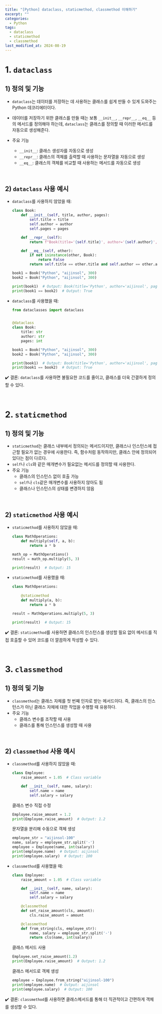 ```yaml
---
title: "[Python] dataclass, staticmethod, classmethod 이해하기"
excerpt: ""
categories:
  - Python
tags:
  - dataclass
  - staticmethod
  - classmethod
last_modified_at: 2024-08-19
---
```


# 1. `dataclass`

## 1) 정의 및 기능
- `dataclass`는 데이터를 저장하는 데 사용하는 클래스를 쉽게 만들 수 있게 도와주는 Python 데코리에터이다.
- 데이터를 저장하기 위한 클래스를 만들 때는 보통 `__init__`, `__repr__`, `__eq__` 등의 메서드를 정의해야 하는데, `dataclass`는 클래스를 정의할 때 이러한 메서드를 자동으로 생성해준다.

- 주요 기능
    - `__init__`: 클래스 생성자를 자동으로 생성
    - `__repr__`: 클래스의 객체를 출력할 때 사용하는 문자열을 자동으로 생성
    - `__eq__`: 클래스의 객체를 비교할 때 사용하는 메서드를 자동으로 생성

<br>

## 2) `dataclass` 사용 예시

- `dataclass`를 사용하지 않았을 때:
    ```python
    class Book:
        def __init__(self, title, author, pages):
            self.title = title
            self.author = author
            self.pages = pages

        def __repr__(self):
            return f"Book(title='{self.title}', author='{self.author}', pages={self.pages})"

        def __eq__(self, other):
            if not isinstance(other, Book):
                return False
            return self.title == other.title and self.author == other.author and self.pages == other.pages

    book1 = Book("Python", "aijinsol", 300)
    book2 = Book("Python", "aijinsol", 300)

    print(book1)  # Output: Book(title='Python', author='aijinsol', pages=300)
    print(book1 == book2)  # Output: True
    ```

- `dataclass`를 사용했을 때:
    ```python
    from dataclasses import dataclass


    @dataclass
    class Book:
        title: str
        author: str
        pages: int

    book1 = Book("Python", "aijinsol", 300)
    book2 = Book("Python", "aijinsol", 300)

    print(book1)  # Output: Book(title='Python', author='aijinsol', pages=300)
    print(book1 == book2)  # Output: True
    ```

✔️ 결론: `dataclass`를 사용하면 불필요한 코드를 줄이고, 클래스를 더욱 간결하게 정의할 수 있다.

<br>

# 2. `staticmethod`

## 1) 정의 및 기능
- `staticmethod`는 클래스 내부에서 정의되는 메서드이지만, 클래스나 인스턴스에 접근할 필요가 없는 경우에 사용한다. 즉, 함수처럼 동작하지만, 클래스 안에 정의되어 있다는 점이 다르다.
- `self`나 `cls`와 같은 매개변수가 필요없는 메서드를 정의할 때 사용한다.
- 주요 기능
    - 클래스의 인스턴스 없이 호출 가능
    - `self`나 `cls`같은 매개변수를 사용하지 않아도 됨
    - 클래스나 인스턴스의 상태를 변경하지 않음

<br>

## 2) `staticmethod` 사용 예시

- `staticmethod`를 사용하지 않았을 때:

    ```python
    class MathOperations:
        def multiply(self, a, b):
            return a * b

    math_op = MathOperations()
    result = math_op.multiply(5, 3)

    print(result)  # Output: 15
    ```

- `staticmethod`를 사용했을 때:

    ```python
    class MathOperations:
        
        @staticmethod
        def multiply(a, b):
            return a * b

    result = MathOperations.multiply(5, 3)

    print(result)  # Output: 15
    ```

✔️ 결론: `staticmethod`를 사용하면 클래스의 인스턴스를 생성할 필요 없이 메서드를 직접 호출할 수 있어 코드를 더 깔끔하게 작성할 수 있다.

<br>

# 3. `classmethod`

## 1) 정의 및 기능
- `classmethod`는 클래스 자체를 첫 번째 인자로 받는 메서드이다. 즉, 클래스의 인스턴스가 아닌 클래스 자체에 대한 작업을 수행할 때 유용하다.
- 주요 기능
    - 클래스 변수를 조작할 때 사용
    - 클래스를 통해 인스턴스를 생성할 때 사용

<br>

## 2) `classmethod` 사용 예시

- `classmethod`를 사용하지 않았을 때:

    ```python
    class Employee:
        raise_amount = 1.05  # Class variable

        def __init__(self, name, salary):
            self.name = name
            self.salary = salary
    ```
    클래스 변수 직접 수정
    ```python
    Employee.raise_amount = 1.2
    print(Employee.raise_amount)  # Output: 1.2
    ```
    문자열을 분리해 수동으로 객체 생성
    ```python
    employee_str = "aijinsol-100"
    name, salary = employee_str.split('-')
    employee = Employee(name, int(salary))
    print(employee.name)  # Output: aijinsol
    print(employee.salary)  # Output: 100
    ```

- `classmethod`를 사용했을 때:

    ```python
    class Employee:
        raise_amount = 1.05  # Class variable

        def __init__(self, name, salary):
            self.name = name
            self.salary = salary

        @classmethod
        def set_raise_amount(cls, amount):
            cls.raise_amount = amount

        @classmethod
        def from_string(cls, employee_str):
            name, salary = employee_str.split('-')
            return cls(name, int(salary))
    ```
    클래스 메서드 사용
    ```python
    Employee.set_raise_amount(1.2)
    print(Employee.raise_amount)  # Output: 1.2
    ```
    클래스 메서드로 객체 생성
    ```python
    employee = Employee.from_string("aijinsol-100")
    print(employee.name)  # Output: aijinsol
    print(employee.salary)  # Output: 100
    ```

✔️ 결론: `classmethod`를 사용하면 클래스메서드를 통해 더 직관적이고 간편하게 객체를 생성할 수 있다.
